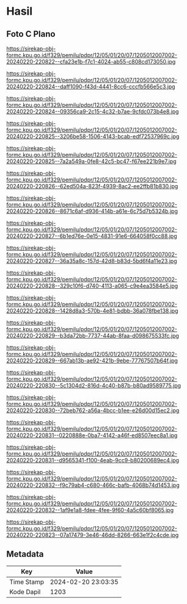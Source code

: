 # Hasil

## Foto C Plano

https://sirekap-obj-formc.kpu.go.id/f329/pemilu/pdpr/12/05/01/20/07/1205012007002-20240220-220822--cfa23e1b-f7c1-4024-ab55-c808cd173050.jpg

https://sirekap-obj-formc.kpu.go.id/f329/pemilu/pdpr/12/05/01/20/07/1205012007002-20240220-220824--daff1090-f43d-4441-8cc6-cccfb566e5c3.jpg

https://sirekap-obj-formc.kpu.go.id/f329/pemilu/pdpr/12/05/01/20/07/1205012007002-20240220-220824--09356ca9-2c15-4c32-b7ae-9cfdc073b4e8.jpg

https://sirekap-obj-formc.kpu.go.id/f329/pemilu/pdpr/12/05/01/20/07/1205012007002-20240220-220825--3206be58-1506-4143-bcab-edf72537969c.jpg

https://sirekap-obj-formc.kpu.go.id/f329/pemilu/pdpr/12/05/01/20/07/1205012007002-20240220-220825--7a2a549a-0fe8-42c5-bc47-f67ee221b9e7.jpg

https://sirekap-obj-formc.kpu.go.id/f329/pemilu/pdpr/12/05/01/20/07/1205012007002-20240220-220826--62ed504a-823f-4939-8ac2-ee2ffb81b830.jpg

https://sirekap-obj-formc.kpu.go.id/f329/pemilu/pdpr/12/05/01/20/07/1205012007002-20240220-220826--8671c6af-d936-414b-a61e-6c75d7b5324b.jpg

https://sirekap-obj-formc.kpu.go.id/f329/pemilu/pdpr/12/05/01/20/07/1205012007002-20240220-220827--6b1ed76e-0e15-4831-91e6-664058f0cc88.jpg

https://sirekap-obj-formc.kpu.go.id/f329/pemilu/pdpr/12/05/01/20/07/1205012007002-20240220-220827--36a35a8c-157d-42d8-b83d-5bd6f4a11e23.jpg

https://sirekap-obj-formc.kpu.go.id/f329/pemilu/pdpr/12/05/01/20/07/1205012007002-20240220-220828--329c10f6-d740-4113-a065-c9e4ea3584e5.jpg

https://sirekap-obj-formc.kpu.go.id/f329/pemilu/pdpr/12/05/01/20/07/1205012007002-20240220-220828--1428d8a3-570b-4e81-bdbb-36a078fbe138.jpg

https://sirekap-obj-formc.kpu.go.id/f329/pemilu/pdpr/12/05/01/20/07/1205012007002-20240220-220829--b3da72bb-7737-44ab-8faa-d098675533fc.jpg

https://sirekap-obj-formc.kpu.go.id/f329/pemilu/pdpr/12/05/01/20/07/1205012007002-20240220-220829--667ab13b-ae92-421b-9ebe-77767507b64f.jpg

https://sirekap-obj-formc.kpu.go.id/f329/pemilu/pdpr/12/05/01/20/07/1205012007002-20240220-220830--5c1304d2-816d-4c40-b87b-b80ad9589775.jpg

https://sirekap-obj-formc.kpu.go.id/f329/pemilu/pdpr/12/05/01/20/07/1205012007002-20240220-220830--72beb762-a56a-4bcc-b1ee-e26d00d15ec2.jpg

https://sirekap-obj-formc.kpu.go.id/f329/pemilu/pdpr/12/05/01/20/07/1205012007002-20240220-220831--0220888e-0ba7-4142-a46f-ed8507eec8a1.jpg

https://sirekap-obj-formc.kpu.go.id/f329/pemilu/pdpr/12/05/01/20/07/1205012007002-20240220-220831--d9565341-f100-4eab-9cc9-b80200689ec4.jpg

https://sirekap-obj-formc.kpu.go.id/f329/pemilu/pdpr/12/05/01/20/07/1205012007002-20240220-220832--f9c79ab4-c680-466c-bafb-4068b74d1453.jpg

https://sirekap-obj-formc.kpu.go.id/f329/pemilu/pdpr/12/05/01/20/07/1205012007002-20240220-220832--1af9e1a8-fdee-4fee-9f60-4a5c60bf8065.jpg

https://sirekap-obj-formc.kpu.go.id/f329/pemilu/pdpr/12/05/01/20/07/1205012007002-20240220-220823--07a17479-3e46-46dd-8266-663e1f2c4cde.jpg


## Metadata

| Key        | Value               |
| ---------- | ------------------- |
| Time Stamp | 2024-02-20 23:03:35 |
| Kode Dapil | 1203                |



